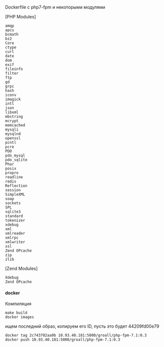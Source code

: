 Dockerfile с php7-fpm и некоторыми модулями

[PHP Modules]
```
amqp
apcu
bcmath
bz2
Core
ctype
curl
date
dom
exif
fileinfo
filter
ftp
gd
grpc
hash
iconv
imagick
intl
json
libxml
mbstring
mcrypt
memcached
mysqli
mysqlnd
openssl
pcntl
pcre
PDO
pdo_mysql
pdo_sqlite
Phar
posix
propro
readline
redis
Reflection
session
SimpleXML
soap
sockets
SPL
sqlite3
standard
tokenizer
xdebug
xml
xmlreader
xmlrpc
xmlwriter
xsl
Zend OPcache
zip
zlib
```

[Zend Modules]
```
Xdebug
Zend OPcache
```

#### docker
Компиляция
```
make build
docker images
```
ищем последний образ, копируем его ID, пусть это будет 44209fd00e79
```
docker tag 2c743702aa9b 10.93.40.181:5000/groall/php-fpm-7.1:0.3
docker push 10.93.40.181:5000/groall/php-fpm-7.1:0.3
```